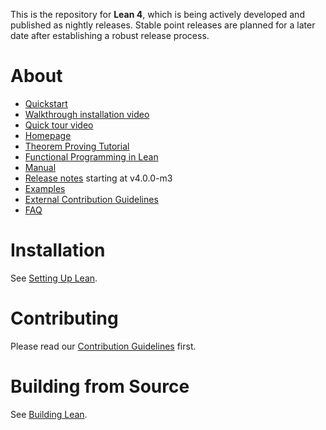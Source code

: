 This is the repository for **Lean 4**, which is being actively developed and published as nightly releases.
Stable point releases are planned for a later date after establishing a robust release process.

# About

- [Quickstart](https://github.com/leanprover/lean4/blob/master/doc/quickstart.md)
- [Walkthrough installation video](https://www.youtube.com/watch?v=yZo6k48L0VY)
- [Quick tour video](https://youtu.be/zyXtbb_eYbY)
- [Homepage](https://leanprover.github.io)
- [Theorem Proving Tutorial](https://leanprover.github.io/theorem_proving_in_lean4/)
- [Functional Programming in Lean](https://leanprover.github.io/functional_programming_in_lean/)
- [Manual](https://leanprover.github.io/lean4/doc/)
- [Release notes](RELEASES.md) starting at v4.0.0-m3
- [Examples](https://leanprover.github.io/lean4/doc/examples.html)
- [External Contribution Guidelines](https://github.com/leanprover/lean4/blob/master/doc/contributions.md)
- [FAQ](https://leanprover.github.io/lean4/doc/faq.html)

# Installation

See [Setting Up Lean](https://leanprover.github.io/lean4/doc/setup.html).

# Contributing

Please read our [Contribution Guidelines](CONTRIBUTING.md) first.

# Building from Source

See [Building Lean](https://leanprover.github.io/lean4/doc/make/index.html).
